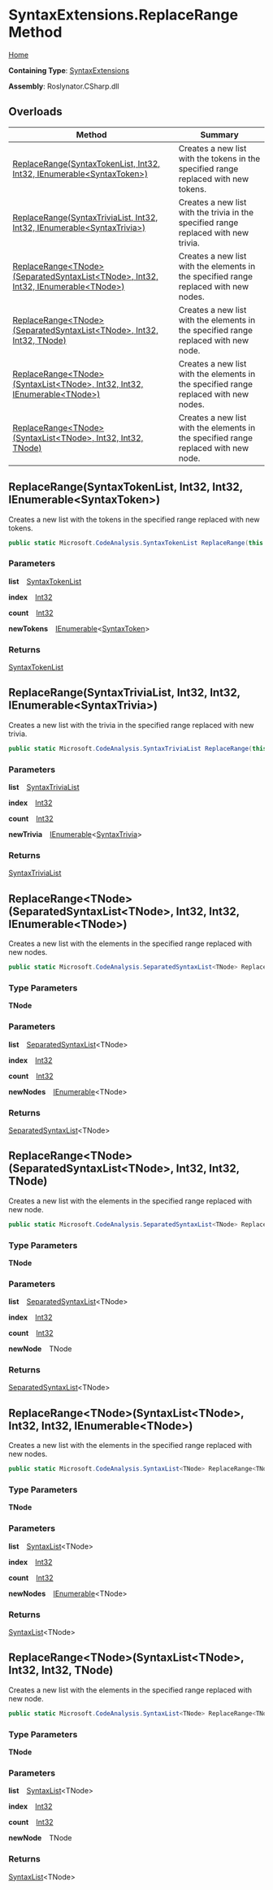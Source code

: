 # SyntaxExtensions\.ReplaceRange Method

[Home](../../../../README.md)

**Containing Type**: [SyntaxExtensions](../README.md)

**Assembly**: Roslynator\.CSharp\.dll

## Overloads

| Method | Summary |
| ------ | ------- |
| [ReplaceRange(SyntaxTokenList, Int32, Int32, IEnumerable\<SyntaxToken\>)](#4257224275) | Creates a new list with the tokens in the specified range replaced with new tokens\. |
| [ReplaceRange(SyntaxTriviaList, Int32, Int32, IEnumerable\<SyntaxTrivia\>)](#4063342571) | Creates a new list with the trivia in the specified range replaced with new trivia\. |
| [ReplaceRange\<TNode\>(SeparatedSyntaxList\<TNode\>, Int32, Int32, IEnumerable\<TNode\>)](#607003656) | Creates a new list with the elements in the specified range replaced with new nodes\. |
| [ReplaceRange\<TNode\>(SeparatedSyntaxList\<TNode\>, Int32, Int32, TNode)](#2148171151) | Creates a new list with the elements in the specified range replaced with new node\. |
| [ReplaceRange\<TNode\>(SyntaxList\<TNode\>, Int32, Int32, IEnumerable\<TNode\>)](#3814604200) | Creates a new list with the elements in the specified range replaced with new nodes\. |
| [ReplaceRange\<TNode\>(SyntaxList\<TNode\>, Int32, Int32, TNode)](#3682382942) | Creates a new list with the elements in the specified range replaced with new node\. |

<a id="4257224275"></a>

## ReplaceRange\(SyntaxTokenList, Int32, Int32, IEnumerable\<SyntaxToken\>\) 

  
Creates a new list with the tokens in the specified range replaced with new tokens\.

```csharp
public static Microsoft.CodeAnalysis.SyntaxTokenList ReplaceRange(this Microsoft.CodeAnalysis.SyntaxTokenList list, int index, int count, System.Collections.Generic.IEnumerable<Microsoft.CodeAnalysis.SyntaxToken> newTokens)
```

### Parameters

**list** &ensp; [SyntaxTokenList](https://docs.microsoft.com/en-us/dotnet/api/microsoft.codeanalysis.syntaxtokenlist)

**index** &ensp; [Int32](https://docs.microsoft.com/en-us/dotnet/api/system.int32)

**count** &ensp; [Int32](https://docs.microsoft.com/en-us/dotnet/api/system.int32)

**newTokens** &ensp; [IEnumerable](https://docs.microsoft.com/en-us/dotnet/api/system.collections.generic.ienumerable-1)\<[SyntaxToken](https://docs.microsoft.com/en-us/dotnet/api/microsoft.codeanalysis.syntaxtoken)\>

### Returns

[SyntaxTokenList](https://docs.microsoft.com/en-us/dotnet/api/microsoft.codeanalysis.syntaxtokenlist)

<a id="4063342571"></a>

## ReplaceRange\(SyntaxTriviaList, Int32, Int32, IEnumerable\<SyntaxTrivia\>\) 

  
Creates a new list with the trivia in the specified range replaced with new trivia\.

```csharp
public static Microsoft.CodeAnalysis.SyntaxTriviaList ReplaceRange(this Microsoft.CodeAnalysis.SyntaxTriviaList list, int index, int count, System.Collections.Generic.IEnumerable<Microsoft.CodeAnalysis.SyntaxTrivia> newTrivia)
```

### Parameters

**list** &ensp; [SyntaxTriviaList](https://docs.microsoft.com/en-us/dotnet/api/microsoft.codeanalysis.syntaxtrivialist)

**index** &ensp; [Int32](https://docs.microsoft.com/en-us/dotnet/api/system.int32)

**count** &ensp; [Int32](https://docs.microsoft.com/en-us/dotnet/api/system.int32)

**newTrivia** &ensp; [IEnumerable](https://docs.microsoft.com/en-us/dotnet/api/system.collections.generic.ienumerable-1)\<[SyntaxTrivia](https://docs.microsoft.com/en-us/dotnet/api/microsoft.codeanalysis.syntaxtrivia)\>

### Returns

[SyntaxTriviaList](https://docs.microsoft.com/en-us/dotnet/api/microsoft.codeanalysis.syntaxtrivialist)

<a id="607003656"></a>

## ReplaceRange\<TNode\>\(SeparatedSyntaxList\<TNode\>, Int32, Int32, IEnumerable\<TNode\>\) 

  
Creates a new list with the elements in the specified range replaced with new nodes\.

```csharp
public static Microsoft.CodeAnalysis.SeparatedSyntaxList<TNode> ReplaceRange<TNode>(this Microsoft.CodeAnalysis.SeparatedSyntaxList<TNode> list, int index, int count, System.Collections.Generic.IEnumerable<TNode> newNodes) where TNode : Microsoft.CodeAnalysis.SyntaxNode
```

### Type Parameters

**TNode**

### Parameters

**list** &ensp; [SeparatedSyntaxList](https://docs.microsoft.com/en-us/dotnet/api/microsoft.codeanalysis.separatedsyntaxlist-1)\<TNode\>

**index** &ensp; [Int32](https://docs.microsoft.com/en-us/dotnet/api/system.int32)

**count** &ensp; [Int32](https://docs.microsoft.com/en-us/dotnet/api/system.int32)

**newNodes** &ensp; [IEnumerable](https://docs.microsoft.com/en-us/dotnet/api/system.collections.generic.ienumerable-1)\<TNode\>

### Returns

[SeparatedSyntaxList](https://docs.microsoft.com/en-us/dotnet/api/microsoft.codeanalysis.separatedsyntaxlist-1)\<TNode\>

<a id="2148171151"></a>

## ReplaceRange\<TNode\>\(SeparatedSyntaxList\<TNode\>, Int32, Int32, TNode\) 

  
Creates a new list with the elements in the specified range replaced with new node\.

```csharp
public static Microsoft.CodeAnalysis.SeparatedSyntaxList<TNode> ReplaceRange<TNode>(this Microsoft.CodeAnalysis.SeparatedSyntaxList<TNode> list, int index, int count, TNode newNode) where TNode : Microsoft.CodeAnalysis.SyntaxNode
```

### Type Parameters

**TNode**

### Parameters

**list** &ensp; [SeparatedSyntaxList](https://docs.microsoft.com/en-us/dotnet/api/microsoft.codeanalysis.separatedsyntaxlist-1)\<TNode\>

**index** &ensp; [Int32](https://docs.microsoft.com/en-us/dotnet/api/system.int32)

**count** &ensp; [Int32](https://docs.microsoft.com/en-us/dotnet/api/system.int32)

**newNode** &ensp; TNode

### Returns

[SeparatedSyntaxList](https://docs.microsoft.com/en-us/dotnet/api/microsoft.codeanalysis.separatedsyntaxlist-1)\<TNode\>

<a id="3814604200"></a>

## ReplaceRange\<TNode\>\(SyntaxList\<TNode\>, Int32, Int32, IEnumerable\<TNode\>\) 

  
Creates a new list with the elements in the specified range replaced with new nodes\.

```csharp
public static Microsoft.CodeAnalysis.SyntaxList<TNode> ReplaceRange<TNode>(this Microsoft.CodeAnalysis.SyntaxList<TNode> list, int index, int count, System.Collections.Generic.IEnumerable<TNode> newNodes) where TNode : Microsoft.CodeAnalysis.SyntaxNode
```

### Type Parameters

**TNode**

### Parameters

**list** &ensp; [SyntaxList](https://docs.microsoft.com/en-us/dotnet/api/microsoft.codeanalysis.syntaxlist-1)\<TNode\>

**index** &ensp; [Int32](https://docs.microsoft.com/en-us/dotnet/api/system.int32)

**count** &ensp; [Int32](https://docs.microsoft.com/en-us/dotnet/api/system.int32)

**newNodes** &ensp; [IEnumerable](https://docs.microsoft.com/en-us/dotnet/api/system.collections.generic.ienumerable-1)\<TNode\>

### Returns

[SyntaxList](https://docs.microsoft.com/en-us/dotnet/api/microsoft.codeanalysis.syntaxlist-1)\<TNode\>

<a id="3682382942"></a>

## ReplaceRange\<TNode\>\(SyntaxList\<TNode\>, Int32, Int32, TNode\) 

  
Creates a new list with the elements in the specified range replaced with new node\.

```csharp
public static Microsoft.CodeAnalysis.SyntaxList<TNode> ReplaceRange<TNode>(this Microsoft.CodeAnalysis.SyntaxList<TNode> list, int index, int count, TNode newNode) where TNode : Microsoft.CodeAnalysis.SyntaxNode
```

### Type Parameters

**TNode**

### Parameters

**list** &ensp; [SyntaxList](https://docs.microsoft.com/en-us/dotnet/api/microsoft.codeanalysis.syntaxlist-1)\<TNode\>

**index** &ensp; [Int32](https://docs.microsoft.com/en-us/dotnet/api/system.int32)

**count** &ensp; [Int32](https://docs.microsoft.com/en-us/dotnet/api/system.int32)

**newNode** &ensp; TNode

### Returns

[SyntaxList](https://docs.microsoft.com/en-us/dotnet/api/microsoft.codeanalysis.syntaxlist-1)\<TNode\>

